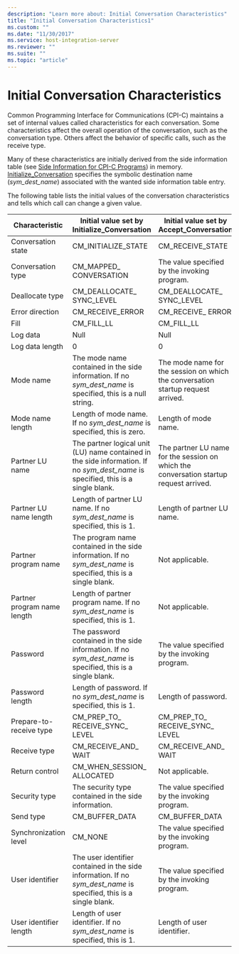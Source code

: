 ```yaml
---
description: "Learn more about: Initial Conversation Characteristics"
title: "Initial Conversation Characteristics1"
ms.custom: ""
ms.date: "11/30/2017"
ms.service: host-integration-server
ms.reviewer: ""
ms.suite: ""
ms.topic: "article"
---
```

# Initial Conversation Characteristics
Common Programming Interface for Communications (CPI-C) maintains a set of internal values called characteristics for each conversation. Some characteristics affect the overall operation of the conversation, such as the conversation type. Others affect the behavior of specific calls, such as the receive type.  
  
 Many of these characteristics are initially derived from the side information table (see [Side Information for CPI-C Programs](../core/side-information-for-cpi-c-programs1.md)) in memory. [Initialize_Conversation](./initialize-conversation-cpi-c-1.md) specifies the symbolic destination name (*sym_dest_name*) associated with the wanted side information table entry.  
  
 The following table lists the initial values of the conversation characteristics and tells which call can change a given value.  
  
|Characteristic|Initial value set by Initialize_Conversation|Initial value set by Accept_Conversation|Can be changed by|  
|--------------------|---------------------------------------------------|-----------------------------------------------|-----------------------|  
|Conversation state|CM_INITIALIZE_STATE|CM_RECEIVE_STATE|Depends on call|  
|Conversation type|CM_MAPPED_ CONVERSATION|The value specified by the invoking program.|[Set_Conversation_Type](./set-conversation-type-cpi-c-1.md)|  
|Deallocate type|CM_DEALLOCATE_ SYNC_LEVEL|CM_DEALLOCATE_ SYNC_LEVEL|[Set_Deallocate_Type](./set-deallocate-type-cpi-c-1.md)|  
|Error direction|CM_RECEIVE_ERROR|CM_RECEIVE_ ERROR|[Set_Error_Direction](./set-error-direction-cpi-c-1.md)|  
|Fill|CM_FILL_LL|CM_FILL_LL|[Set_Fill](./set-fill-cpi-c-1.md)|  
|Log data|Null|Null|[Set_Log_Data](./set-log-data-cpi-c-2.md)|  
|Log data length|0|0|[Set_Log_Data](./set-log-data-cpi-c-2.md)|  
|Mode name|The mode name contained in the side information. If no *sym_dest_name* is specified, this is a null string.|The mode name for the session on which the conversation startup request arrived.|[Set_Mode_Name](./set-mode-name-cpi-c-2.md)|  
|Mode name length|Length of mode name. If no *sym_dest_name* is specified, this is zero.|Length of mode name.|[Set_Mode_Name](./set-mode-name-cpi-c-2.md)|  
Partner LU name|The partner logical unit (LU) name contained in the side information. If no *sym_dest_name* is specified, this is a single blank.|The partner LU name for the session on which the conversation startup request arrived.|[Set_Partner_LU_Name](./set-partner-lu-name-cpi-c-2.md)|  
|Partner LU name length|Length of partner LU name. If no *sym_dest_name* is specified, this is 1.|Length of partner LU name.|[Set_Partner_LU_Name](./set-partner-lu-name-cpi-c-2.md)|  
|Partner program name|The program name contained in the side information. If no *sym_dest_name* is specified, this is a single blank.|Not applicable.|[Set_TP_Name](./set-tp-name-cpi-c-1.md)|  
|Partner program name length|Length of partner program name. If no *sym_dest_name* is specified, this is 1.|Not applicable.|[Set_TP_Name](./set-tp-name-cpi-c-1.md)|  
|Password|The password contained in the side information. If no *sym_dest_name* is specified, this is a single blank.|The value specified by the invoking program.|[Set_Conversation_Security_Password](./set-conversation-security-password-cpi-c-1.md)|  
|Password length|Length of password. If no *sym_dest_name* is specified, this is 1.|Length of password.|[Set_Conversation_Security_Password](./set-conversation-security-password-cpi-c-1.md)|  
|Prepare-to-receive type|CM_PREP_TO_ RECEIVE_SYNC_ LEVEL|CM_PREP_TO_ RECEIVE_SYNC_ LEVEL|[Set_Prepare_To_Receive_Type](./set-prepare-to-receive-type-cpi-c-1.md)|  
Receive type|CM_RECEIVE_AND_ WAIT|CM_RECEIVE_AND_ WAIT|[Set_Receive_Type](./set-receive-type-cpi-c-2.md)|  
|Return control|CM_WHEN_SESSION_ ALLOCATED|Not applicable.|[Set_Return_Control](./set-return-control-cpi-c-2.md)|  
|Security type|The security type contained in the side information.|The value specified by the invoking program.|[Set_Conversation_Security_Type](./set-conversation-security-type-cpi-c-1.md)|  
|Send type|CM_BUFFER_DATA|CM_BUFFER_DATA|[Set_Send_Type](./set-send-type-cpi-c-2.md)|  
|Synchronization level|CM_NONE|The value specified by the invoking program.|[Set_Sync_Level](./set-sync-level-cpi-c-1.md)|  
|User identifier|The user identifier contained in the side information. If no *sym_dest_name* is specified, this is a single blank.|The value specified by the invoking program.|[Set_Conversation_Security_User_ID](./set-conversation-security-user-id-cpi-c-1.md)|  
|User identifier length|Length of user identifier. If no *sym_dest_name* is specified, this is 1.|Length of user identifier.|[Set_Conversation_Security_User_ID](./set-conversation-security-user-id-cpi-c-1.md)|
